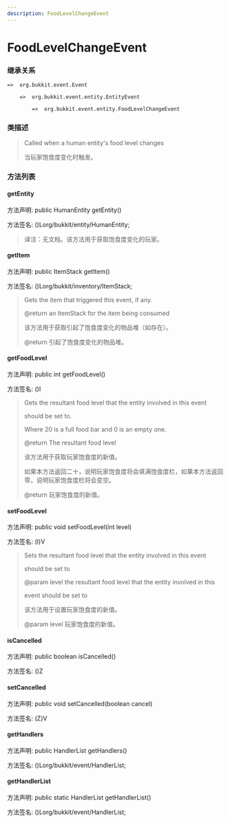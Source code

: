 ```yaml
---
description: FoodLevelChangeEvent
---
```


# FoodLevelChangeEvent

### 继承关系

    =>  org.bukkit.event.Event

        =>  org.bukkit.event.entity.EntityEvent

            =>  org.bukkit.event.entity.FoodLevelChangeEvent

### 类描述

> Called when a human entity's food level changes
>
> 当玩家饱食度变化时触发。

### 方法列表

#### getEntity

方法声明: public HumanEntity getEntity()

方法签名: ()Lorg/bukkit/entity/HumanEntity;

> 译注：无文档。该方法用于获取饱食度变化的玩家。

#### getItem

方法声明: public ItemStack getItem()

方法签名: ()Lorg/bukkit/inventory/ItemStack;

> Gets the item that triggered this event, if any.
>
> @return an ItemStack for the item being consumed
>
> 该方法用于获取引起了饱食度变化的物品堆（如存在）。
>
> @return 引起了饱食度变化的物品堆。

#### getFoodLevel

方法声明: public int getFoodLevel()

方法签名: ()I

> Gets the resultant food level that the entity involved in this event
>
> should be set to.
>
> <p>
>
> Where 20 is a full food bar and 0 is an empty one.
>
> @return The resultant food level
>
> 该方法用于获取玩家饱食度的新值。
>
> 如果本方法返回二十，说明玩家饱食度将会填满饱食度栏，如果本方法返回零，说明玩家饱食度栏将会变空。
>
> @return 玩家饱食度的新值。

#### setFoodLevel

方法声明: public void setFoodLevel(int level)

方法签名: (I)V

> Sets the resultant food level that the entity involved in this event
>
> should be set to
>
> @param level the resultant food level that the entity involved in this
>
> event should be set to
>
> 该方法用于设置玩家饱食度的新值。
>
> @param level 玩家饱食度的新值。

#### isCancelled

方法声明: public boolean isCancelled()

方法签名: ()Z

#### setCancelled

方法声明: public void setCancelled(boolean cancel)

方法签名: (Z)V

#### getHandlers

方法声明: public HandlerList getHandlers()

方法签名: ()Lorg/bukkit/event/HandlerList;

#### getHandlerList

方法声明: public static HandlerList getHandlerList()

方法签名: ()Lorg/bukkit/event/HandlerList;